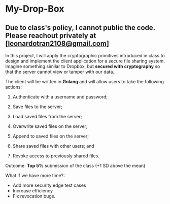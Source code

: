 # My-Drop-Box

## Due to class's policy, I cannot public the code. Please reachout privately at [leonardotran2108@gmail.com]

In this project, I will apply the cryptographic primitives introduced in class to design and implement the client application for a secure file sharing system. 
Imagine something similar to Dropbox, but **secured with cryptography** so that the server cannot view or tamper with our data.

The client will be written in **Golang** and will allow users to take the following actions:

1. Authenticate with a username and password;

2. Save files to the server;

3. Load saved files from the server;

4. Overwrite saved files on the server;

5. Append to saved files on the server;

6. Share saved files with other users; and

7. Revoke access to previously shared files.


Outcome: **Top 5%** submission of the class (+1 SD above the mean) 

What if we have more time?: 
- Add more security edge test cases 
- Increase efficiency 
- Fix revocation bugs. 
